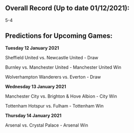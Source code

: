 ## Overall Record (Up to date 01/12/2021):
5-4

## Predictions for Upcoming Games:

**Tuesday 12 January 2021**

Sheffield United vs. Newcastle United	- Draw

Burnley	vs. Manchester United - Manchester United Win

Wolverhampton Wanderers vs. Everton - Draw


**Wednesday 13 January 2021**

Manchester City	vs. Brighton & Hove Albion - City Win

Tottenham Hotspur	vs. Fulham - Tottenham Win

**Thursday 14 January 2021**

Arsenal	vs. Crystal Palace - Arsenal Win
